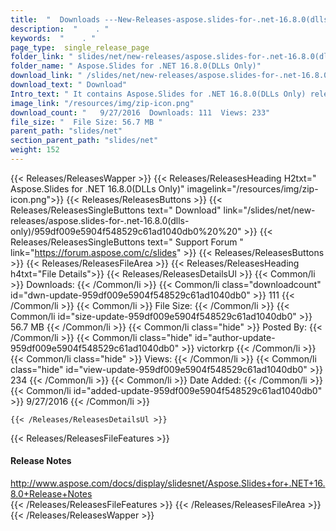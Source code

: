 ```yaml
---
title:  "  Downloads ---New-Releases-aspose.slides-for-.net-16.8.0(dlls-only) . " 
description:  "    . " 
keywords:  "    . " 
page_type:  single_release_page
folder_link: " slides/net/new-releases/aspose.slides-for-.net-16.8.0(dlls-only)/"
folder_name: " Aspose.Slides for .NET 16.8.0(DLLs Only)"
download_link: " /slides/net/new-releases/aspose.slides-for-.net-16.8.0(dlls-only)/959df009e5904f548529c61ad1040db0"
download_text: " Download"
Intro_text: " It contains Aspose.Slides for .NET 16.8.0(DLLs Only) release."
image_link: "/resources/img/zip-icon.png"
download_count: "   9/27/2016  Downloads: 111  Views: 233"
file_size: "  File Size: 56.7 MB "
parent_path: "slides/net"
section_parent_path: "slides/net"
weight: 152 
---
```


{{< Releases/ReleasesWapper >}}
  {{< Releases/ReleasesHeading H2txt=" Aspose.Slides for .NET 16.8.0(DLLs Only)" imagelink="/resources/img/zip-icon.png">}}
  {{< Releases/ReleasesButtons >}}
    {{< Releases/ReleasesSingleButtons text=" Download" link="/slides/net/new-releases/aspose.slides-for-.net-16.8.0(dlls-only)/959df009e5904f548529c61ad1040db0%20%20" >}}
    {{< Releases/ReleasesSingleButtons text=" Support Forum " link="https://forum.aspose.com/c/slides" >}}
  {{< Releases/ReleasesButtons >}}
  {{< Releases/ReleasesFileArea >}}
    {{< Releases/ReleasesHeading h4txt="File Details">}}
    {{< Releases/ReleasesDetailsUl >}}
            {{< Common/li  >}} Downloads: {{< /Common/li >}} 
      {{< Common/li class="downloadcount" id="dwn-update-959df009e5904f548529c61ad1040db0" >}} 111 {{< /Common/li >}} 
      {{< Common/li  >}} File Size: {{< /Common/li >}} 
      {{< Common/li id="size-update-959df009e5904f548529c61ad1040db0" >}} 56.7 MB {{< /Common/li >}} 
      {{< Common/li  class="hide" >}} Posted By: {{< /Common/li >}} 
      {{< Common/li class="hide" id="author-update-959df009e5904f548529c61ad1040db0" >}} victorkrp {{< /Common/li >}} 
      {{< Common/li class="hide"  >}} Views: {{< /Common/li >}} 
      {{< Common/li class="hide" id="view-update-959df009e5904f548529c61ad1040db0" >}} 234 {{< /Common/li >}} 
      {{< Common/li  >}} Date Added: {{< /Common/li >}} 
      {{< Common/li id="added-update-959df009e5904f548529c61ad1040db0" >}} 9/27/2016 {{< /Common/li >}} 

    {{< /Releases/ReleasesDetailsUl >}}

  {{< Releases/ReleasesFileFeatures >}}
      <h4>Release Notes</h4><div><a href="http://www.aspose.com/docs/display/slidesnet/Aspose.Slides+for+.NET+16.8.0+Release+Notes">http://www.aspose.com/docs/display/slidesnet/Aspose.Slides+for+.NET+16.8.0+Release+Notes</a></div>
  {{< /Releases/ReleasesFileFeatures >}}
 {{< /Releases/ReleasesFileArea >}}
{{< /Releases/ReleasesWapper >}}


